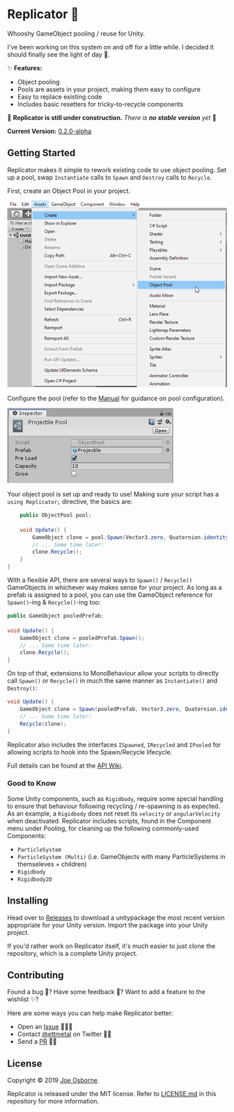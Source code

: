 # Replicator 🌌

Whooshy GameObject pooling / reuse for Unity.

I've been working on this system on and off for a little while. I decided it should finally see the light of day 🌄.

✨ __Features:__

- Object pooling
- Pools are assets in your project, making them easy to configure
- Easy to replace existing code
- Includes basic resetters for tricky-to-recycle components

🚧 __Replicator is still under construction.__ *There is __no stable version__ yet* 🚧

__Current Version:__ [0.2.0-alpha](../../releases/tag/v0.2.0-alpha)

## Getting Started

Replicator makes it simple to rework existing code to use object pooling. Set up a pool, swap `Instantiate` calls to `Spawn` and `Destroy` calls to `Recycle`.

First, create an Object Pool in your project.

![Assets menu, Create, Object Pool; this is grouped next to Prefab Variant](./screenshots/create-object-pool.png)

Configure the pool (refer to the [Manual](../../wiki/Manual) for guidance on pool configuration).

![Object Pool as it appears in the Unity inspector, with fields for prefab, pre-loading, capacity and pool growth](./screenshots/object-pool.png)

Your object pool is set up and ready to use! Making sure your script has a `using Replicator;` directive, the basics are:

```csharp
    public ObjectPool pool;

    void Update() {
        GameObject clone = pool.Spawn(Vector3.zero, Quaternion.identity);
        // ... Some time later:
        clone.Recycle();
    }
}
```

With a flexible API, there are several ways to `Spawn()` / `Recycle()` GameObjects in whichever way makes sense for your project. As long as a prefab is assigned to a pool, you can use the GameObject reference for `Spawn()`-ing & `Recycle()`-ing too:

```csharp
public GameObject pooledPrefab;

void Update() {
    GameObject clone = pooledPrefab.Spawn();
    // ... Some time later:
    clone.Recycle();
}
```

On top of that, extensions to MonoBehaviour allow your scripts to directly call `Spawn()` or `Recycle()` in much the same manner as `Instantiate()` and `Destroy()`:

```csharp
void Update() {
    GameObject clone = Spawn(pooledPrefab, Vector3.zero, Quaternion.identity);
    // ... Some time later:
    Recycle(clone);
}
```

Replicator also includes the interfaces `ISpawned`, `IRecycled` and `IPooled` for allowing scripts to hook into the Spawn/Recycle lifecycle.

Full details can be found at the [API Wiki](../../wiki/API).

### Good to Know

Some Unity components, such as `Rigidbody`, require some special handling to ensure that behaviour following recycling / re-spawning is as expected. As an example, a `Rigidbody` does not reset its `velocity` or `angularVelocity` when deactivated. Replicator includes scripts, found in the Component menu under Pooling, for cleaning up the following commonly-used Components:

- `ParticleSystem`
- `ParticleSystem (Multi)` (i.e. GameObjects with many ParticleSystems in themseleves + children)
- `Rigidbody`
- `Rigidbody2D`

## Installing

Head over to [Releases](../../releases) to download a unitypackage the most recent version appropriate for your Unity version. Import the package into your Unity project.

If you'd rather work on Replicator itself, it's much easier to just clone the repository, which is a complete Unity project.

## Contributing

Found a bug 🐛?
Have some feedback 💭?
Want to add a feature to the wishlist ✨?

Here are some ways you can help make Replicator better:

- Open an [Issue](../../issues) 🐛💭✨
- Contact [@ettmetal] on Twitter 💭✨
- Send a [PR](../../pulls) 🐛✨

[@ettmetal]: https://twitter.com/ettmetal

## License

Copyright © 2019 [Joe Osborne](https://gihub.com/ettmetal/).

Replicator is released under the MIT license. Refer to [LICENSE.md](LICENSE.md) in this repository for more information.
